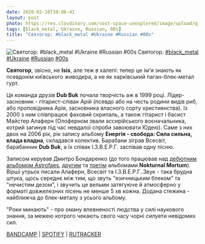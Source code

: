 ```yaml
---
date: 2020-02-18T10:06:41
layout: post
photo: https://res.cloudinary.com/vast-space-unexplored/image/upload/q_auto,dpr_auto,w_auto/photos/photo_894_18-02-2020_10-06-40.jpg
tags: [black_metal, Ukraine, Russian, 00s]
title: "Святогор: #black_metal #Ukraine #Russian #00s"
---
```

![Святогор: #black_metal #Ukraine #Russian #00s](https://res.cloudinary.com/vast-space-unexplored/image/upload/q_auto,dpr_auto,w_auto/photos/photo_894_18-02-2020_10-06-40.jpg)
Святогор: [#black_metal](/tags/#black_metal) [#Ukraine](/tags/#Ukraine) [#Russian](/tags/#Russian) [#00s](/tags/#00s)

**Святогор**, звісно, не **Isis**, але теж в халепі: тепер це ім&#39;я знають як псевдонім київського живодера, а не як харківський паган-блек-метал гурт.

Ця команда друзів **Dub Buk** почала творчість аж в 1999 році. Лідер-засновник - гітарист-співак Арій (псевдо або на честь родини видів риб, або проповідника Арія, засновника власного сорту християнства). Із 2000 з ним співпрацює фаховий скрипаль, а також гітарист і басист Майстер Алаферн (Олоферном звали ассирійського воєначальника, котрий загинув під час невдалої спроби завоювати Юдею). Саме з них двох на 2006 рік, рік запису альбому __Енергія - свобода: Сила сильна, влада владна__, складався колектив. Барабани зіграв Всесвіт, барабанник **Dub Buk**, а їх співак І.З.В.Е.Р.Г. заспівав одну пісню.

Записом керував Дмитро Бондаренко (до того працював над [дебютним альбомом Astrofaes](/2019-10-16-astrofaes--pagan-black-metal-symphonic-black-metal), [другим](/2019-10-26-nokturnal-mortum--symphonic-black-metal-ukraine-) та [третім](/2019-10-29-nokturnal-mortum--symphonic-black-metal-old-school-black-metal) альбомами **Nokturnal Mortum**). Вірші утрьох писали Алаферн, Всесвіт та І.З.В.Е.Р.Г..Звук - така брудна штука, щось середнє між тим, що звуть &quot;язичницьким блеком&quot; та &quot;нечистим дезом&quot;, і звучить це вельми затягуюче й атмосферно у форматі довжелезних пісень не менше 5 хв кожна.  Додана стежина - найближча до блек-металу з усього альбому.

&quot;Роки минають&quot; - про оману впевненості людства у силі наукового знання, за межею котрого чекають свого часу чорні силуети невідомих сил.

[BANDCAMP](https://svyatogor.bandcamp.com/album/energy-freedom) \| [SPOTIFY](https://open.spotify.com/album/6fStWmzn8adzn5wuS6jdmX) \| [RUTRACKER](https://rutracker.org/forum/viewtopic.php?t=1085171)